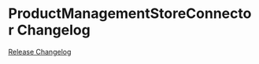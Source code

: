 # ProductManagementStoreConnector Changelog

[Release Changelog](https://github.com/spryker/ProductManagementStoreConnector/releases)
